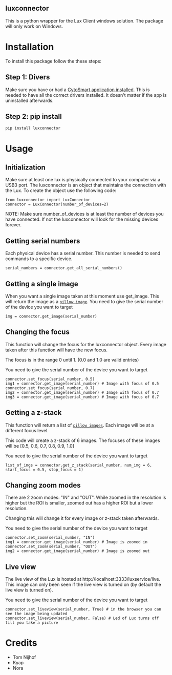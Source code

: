 luxconnector
-----

This is a python wrapper for the Lux Client windows solution.
The package will only work on Windows.

# Installation
To install this package follow the these steps:

## Step 1: Divers
Make sure you have or had a [CytoSmart application installed](http://download.cytosmart.com/). 
This is needed to have all the correct drivers installed.
It doesn't matter if the app is uninstalled afterwards.

## Step 2: pip install
```
pip install luxconnector
```

# Usage

## Initialization

Make sure at least one lux is physically connected to your computer via a USB3 port.
The luxconnector is an object that maintains the connection with the Lux.
To create the object use the following code:

```
from luxconnector import LuxConnector
connector = LuxConnector(number_of_devices=2)
```

NOTE: Make sure number_of_devices is at least the number of devices you have connected.
If not the luxconnector will look for the missing devices forever.

## Getting serial numbers

Each physical device has a serial number.
This number is needed to send commands to a specific device.

```
serial_numbers = connector.get_all_serial_numbers()
```

## Getting a single image
When you want a single image taken at this moment use get_image.
This will return the image as a [`pillow image`](https://pillow.readthedocs.io/en/stable/reference/Image.html).
You need to give the serial number of the device you want to target

```
img = connector.get_image(serial_number)
```

## Changing the focus
This function will change the focus for the luxconnector object.
Every image taken after this function will have the new focus.

The focus is in the range 0 until 1. (0.0 and 1.0 are valid entries)

You need to give the serial number of the device you want to target

```
connector.set_focus(serial_number, 0.5)
img1 = connector.get_image(serial_number) # Image with focus of 0.5
connector.set_focus(serial_number, 0.7)
img2 = connector.get_image(serial_number) # Image with focus of 0.7
img3 = connector.get_image(serial_number) # Image with focus of 0.7
```

## Getting a z-stack
This function will return a list of [`pillow images`](https://pillow.readthedocs.io/en/stable/reference/Image.html).
Each image will be at a different focus level.

This code will create a z-stack of 6 images.
The focuses of these images will be [0.5, 0.6, 0.7, 0.8, 0.9, 1.0]

You need to give the serial number of the device you want to target

```
list_of_imgs = connector.get_z_stack(serial_number, num_img = 6, start_focus = 0.5, stop_focus = 1)
```

## Changing zoom modes
There are 2 zoom modes: "IN" and "OUT".
While zoomed in the resolution is higher but the ROI is smaller, zoomed out has a higher ROI but a lower resolution.

Changing this will change it for every image or z-stack taken afterwards.

You need to give the serial number of the device you want to target

```
connector.set_zoom(serial_number, "IN")
img1 = connector.get_image(serial_number) # Image is zoomed in
connector.set_zoom(serial_number, "OUT")
img2 = connector.get_image(serial_number) # Image is zoomed out
```

## Live view
The live view of the Lux is hosted at http://localhost:3333/luxservice/live.
This image can only been seen if the live view is turned on (by default the live view is turned on).

You need to give the serial number of the device you want to target

```
connector.set_liveview(serial_number, True) # in the browser you can see the image being updated
connector.set_liveview(serial_number, False) # Led of Lux turns off till you take a picture
```

# Credits

- Tom Nijhof
- Kyap
- Nora
